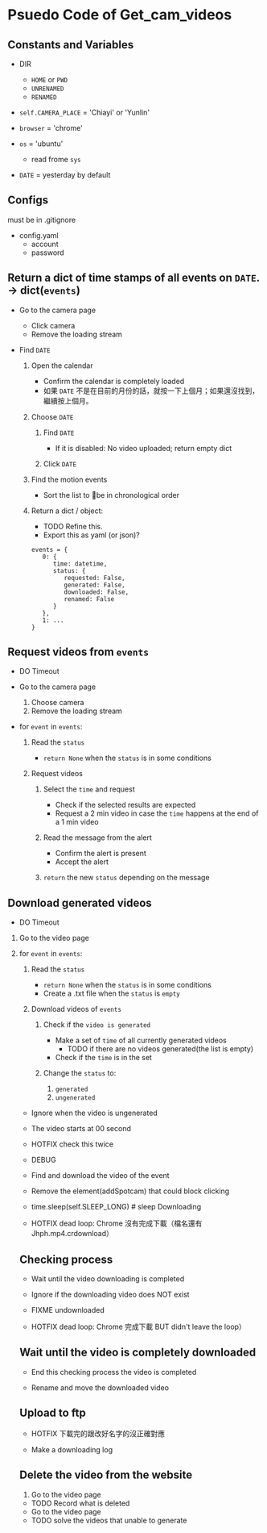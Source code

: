 # Psuedo Code of Get_cam_videos

## Constants and Variables

- DIR

  - `HOME` or `PWD`
  - `UNRENAMED`
  - `RENAMED`

- `self.CAMERA_PLACE` = 'Chiayi' or 'Yunlin'
- `browser` = 'chrome'
- `os` = 'ubuntu'

  - read frome `sys`

- `DATE` = yesterday by default

## Configs

must be in .gitignore

- config.yaml
  - account
  - password

## Return a dict of time stamps of all events on `DATE`. -> dict(`events`)

- Go to the camera page

  - Click camera
  - Remove the loading stream

- Find `DATE`

   1. Open the calendar
      - Confirm the calendar is completely loaded
      - 如果 `DATE` 不是在目前的月份的話，就按一下上個月；如果還沒找到，繼續按上個月。

   2. Choose `DATE`

      1. Find `DATE`

         - If it is disabled: No video uploaded; return empty dict

      2. Click `DATE`

   3. Find the motion events
      - Sort the list to be in chronological order
   4. Return a dict / object:
      - TODO Refine this.
      - Export this as yaml (or json)?
      ```
      events = {
         0: {
            time: datetime,
            status: {
               requested: False,
               generated: False,
               downloaded: False,
               renamed: False
            }
         },
         1: ...
      }
      ```

## Request videos from `events`

- DO Timeout

- Go to the camera page

  1.  Choose camera
  2.  Remove the loading stream

- for `event` in `events`:

  1.  Read the `status`

      - `return None` when the `status` is in some conditions

  2.  Request videos

      1. Select the `time` and request

         - Check if the selected results are expected
         - Request a 2 min video in case the `time` happens at the end of a 1 min video

      2. Read the message from the alert

         - Confirm the alert is present
         - Accept the alert

      3. `return` the new `status` depending on the message

## Download generated videos

- DO Timeout

1. Go to the video page

2. for `event` in `events`:

   1. Read the `status`

      - `return None` when the `status` is in some conditions
      - Create a .txt file when the `status` is `empty`

   2. Download videos of `events`

      1. Check if the `video is generated`

         - Make a set of `time` of all currently generated videos
           - TODO if there are no videos generated(the list is empty)
         - Check if the `time` is in the set

      2. Change the `status` to:
         1. `generated`
         2. `ungenerated`

   - Ignore when the video is ungenerated
   - The video starts at 00 second
   - HOTFIX check this twice
   - DEBUG

   - Find and download the video of the event

   - Remove the element(addSpotcam) that could block clicking

   - time.sleep(self.SLEEP_LONG) # sleep Downloading
   - HOTFIX dead loop: Chrome 沒有完成下載（檔名還有 Jhph.mp4.crdownload）

   ## Checking process

   - Wait until the video downloading is completed

   - Ignore if the downloading video does NOT exist
   - FIXME undownloaded

   - HOTFIX dead loop: Chrome 完成下載 BUT didn't leave the loop）

   ## Wait until the video is completely downloaded

   - End this checking process the video is completed

   - Rename and move the downloaded video

   ## Upload to ftp

   - HOTFIX 下載完的跟改好名字的沒正確對應

   - Make a downloading log

   ## Delete the video from the website

   1. Go to the video page

   - TODO Record what is deleted
   - Go to the video page
   - TODO solve the videos that unable to generate
